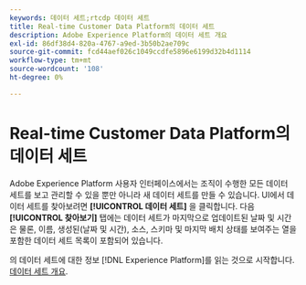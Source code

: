 ```yaml
---
keywords: 데이터 세트;rtcdp 데이터 세트
title: Real-time Customer Data Platform의 데이터 세트
description: Adobe Experience Platform의 데이터 세트 개요
exl-id: 86df38d4-820a-4767-a9ed-3b50b2ae709c
source-git-commit: fcd44aef026c1049ccdfe5896e6199d32b4d1114
workflow-type: tm+mt
source-wordcount: '108'
ht-degree: 0%

---
```


# Real-time Customer Data Platform의 데이터 세트

Adobe Experience Platform 사용자 인터페이스에서는 조직이 수행한 모든 데이터 세트를 보고 관리할 수 있을 뿐만 아니라 새 데이터 세트를 만들 수 있습니다. UI에서 데이터 세트를 찾아보려면 **[!UICONTROL 데이터 세트]** 을 클릭합니다. 다음 **[!UICONTROL 찾아보기]** 탭에는 데이터 세트가 마지막으로 업데이트된 날짜 및 시간은 물론, 이름, 생성된(날짜 및 시간), 소스, 스키마 및 마지막 배치 상태를 보여주는 열을 포함한 데이터 세트 목록이 포함되어 있습니다.

의 데이터 세트에 대한 정보 [!DNL Experience Platform]를 읽는 것으로 시작합니다. [데이터 세트 개요](../../catalog/datasets/overview.md).
